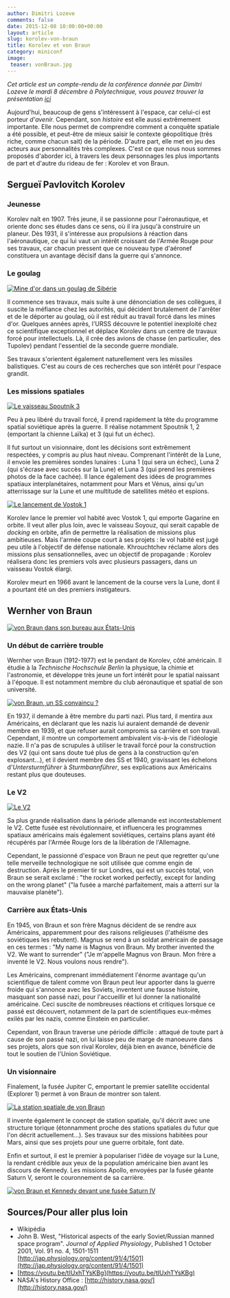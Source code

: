 ```yaml
---
author: Dimitri Lozeve
comments: false
date: 2015-12-08 10:00:00+00:00
layout: article
slug: korolev-von-braun
title: Korolev et von Braun
category: miniconf
image: 
 teaser: vonBraun.jpg
---
```


*Cet article est un compte-rendu de la conférence donnée par Dimitri Lozeve le mardi 8 décembre à Polytechnique, vous pouvez trouver la présentation [ici](/images/korolevVonBraun.pdf)*

Aujourd'hui, beaucoup de gens s'intéressent à l'espace, car celui-ci est porteur *d'avenir.* Cependant, son *histoire* est elle aussi extrêmement importante. Elle nous permet de comprendre comment a conquête spatiale a été possible, et peut-être de mieux saisir le contexte géopolitique (très riche, comme chacun sait) de la période. D'autre part, elle met en jeu des acteurs aux personnalités très complexes. C'est ce que nous nous sommes proposés d'aborder ici, à travers les deux personnages les plus importants de part et d'autre du rideau de fer : Korolev et von Braun.

## Sergueï Pavlovitch Korolev

### Jeunesse

Korolev naît en 1907. Très jeune, il se passionne pour l'aéronautique, et oriente donc ses études dans ce sens, où il ira jusqu'à construire un planeur. Dès 1931, il s'intéresse aux propulsions à réaction dans l'aéronautique, ce qui lui vaut un intérêt croissant de l'Armée Rouge pour ses travaux, car chacun pressent que ce nouveau type d'aéronef constituera un avantage décisif dans la guerre qui s'annonce.

### Le goulag

[![Mine d'or dans un goulag de Sibérie](images/goulag.JPG)](images/goulag.JPG)

Il commence ses travaux, mais suite à une dénonciation de ses collègues, il suscite la méfiance chez les autorités, qui décident brutalement de l'arrêter et de le déporter au goulag, où il est réduit au travail forcé dans les mines d'or. Quelques années après, l'URSS découvre le potentiel inexploité chez ce scientifique exceptionnel et déplace Korolev dans un centre de travaux forcé pour intellectuels. Là, il crée des avions de chasse (en particulier, des Tupolev) pendant l'essentiel de la seconde guerre mondiale.

Ses travaux s'orientent également naturellement vers les missiles balistiques. C'est au cours de ces recherches que son intérêt pour l'espace grandit.

### Les missions spatiales

[![Le vaisseau Spoutnik 3](images/sputnik3.jpg)](images/sputnik3.jpg)

Peu à peu libéré du travail forcé, il prend rapidement la tête du programme spatial soviétique après la guerre. Il réalise notamment Spoutnik 1, 2 (emportant la chienne Laïka) et 3 (qui fut un échec).

Il fut surtout un visionnaire, dont les décisions sont extrêmement respectées, y compris au plus haut niveau. Comprenant l'intérêt de la Lune, il envoie les premières sondes lunaires : Luna 1 (qui sera un échec), Luna 2 (qui s'écrase avec succès sur la Lune) et Luna 3 (qui prend les premières photos de la face cachée). Il lance également des idées de programmes spatiaux interplanétaires, notamment pour Mars et Vénus, ainsi qu'un atterrissage sur la Lune et une multitude de satellites météo et espions.

[![Le lancement de Vostok 1](images/vostok.jpg)](images/vostok.jpg)

Korolev lance le premier vol habité avec Vostok 1, qui emporte Gagarine en orbite. Il veut aller plus loin, avec le vaisseau Soyouz, qui serait capable de *docking* en orbite, afin de permettre la réalisation de missions plus ambitieuses. Mais l'armée coupe court à ses projets : le vol habité est jugé peu utile à l'objectif de défense nationale. Khrouchtchev réclame alors des missions plus sensationnelles, avec un objectif de propagande : Korolev réalisera donc les premiers vols avec plusieurs passagers, dans un vaisseau Vostok élargi.

Korolev meurt en 1966 avant le lancement de la course vers la Lune, dont il a pourtant été un des premiers instigateurs. 

## Wernher von Braun

[![von Braun dans son bureau aux États-Unis](images/vonBraun.jpg)](images/vonBraun.jpg)

### Un début de carrière trouble

Wernher von Braun (1912-1977) est le pendant de Korolev, côté américain. Il étudie à la *Technische Hochschule Berlin* la physique, la chimie et l'astronomie, et développe très jeune un fort intérêt pour le spatial naissant à l'époque. Il est notamment membre du club aéronautique et spatial de son université. 

[![von Braun, un SS convaincu ?](images/vonBraunSS.jpg)](images/vonBraunSS.jpg)

En 1937, il demande à être membre du parti nazi. Plus tard, il mentira aux Américains, en déclarant que les nazis lui auraient demandé de devenir membre en 1939, et que refuser aurait compromis sa carrière et son travail. Cependant, il montre un comportement ambivalent vis-à-vis de l'idéologie nazie. Il n'a pas de scrupules à utiliser le travail forcé pour la construction des V2 (qui ont sans doute tué plus de gens à la construction qu'en explosant...), et il devient membre des SS et 1940, gravissant les échelons d'*Untersturmführer* à *Sturmbannführer*, ses explications aux Américains restant plus que douteuses.

### Le V2

[![Le V2](images/v22.jpg)](images/v22.jpg)

Sa plus grande réalisation dans la période allemande est incontestablement le V2. Cette fusée est révolutionnaire, et influencera les programmes spatiaux américains mais également soviétiques, certains plans ayant été récupérés par l'Armée Rouge lors de la libération de l'Allemagne. 

Cependant, le passionné d'espace von Braun ne peut que regretter qu'une telle merveille technologique ne soit utilisée que comme engin de destruction. Après le premier tir sur Londres, qui est un succès total, von Braun se serait exclamé : "the rocket worked perfectly, except for landing on the wrong planet" ("la fusée a marché parfaitement, mais a atterri sur la mauvaise planète").

### Carrière aux États-Unis

En 1945, von Braun et son frère Magnus décident de se rendre aux Américains, apparemment pour des raisons religieuses (l'athéisme des soviétiques les rebutent). Magnus se rend à un soldat américain de passage en ces termes : "My name is Magnus von Braun. My brother invented the V2. We want to surrender" ("Je m'appelle Magnus von Braun. Mon frère a inventé le V2. Nous voulons nous rendre").

Les Américains, comprenant immédiatement l'énorme avantage qu'un scientifique de talent comme von Braun peut leur apporter dans la guerre froide qui s'annonce avec les Soviets, inventent une fausse histoire, masquant son passé nazi, pour l'accueillir et lui donner la nationalité américaine. Ceci suscite de nombreuses réactions et critiques lorsque ce passé est découvert, notamment de la part de scientifiques eux-mêmes exilés par les nazis, comme Einstein en particulier.

Cependant, von Braun traverse une période difficile : attaqué de toute part à cause de son passé nazi, on lui laisse peu de marge de manoeuvre dans ses projets, alors que son rival Korolev, déjà bien en avance, bénéficie de tout le soutien de l'Union Soviétique. 

### Un visionnaire

Finalement, la fusée Jupiter C, emportant le premier satellite occidental (Explorer 1) permet à von Braun de montrer son talent.

[![La station spatiale de von Braun](images/spaceStation.jpg)](images/spaceStation.jpg)

Il invente également le concept de station spatiale, qu'il décrit avec une structure torique (étonnamment proche des stations spatiales du futur que l'on décrit actuellement...). Ses travaux sur des missions habitées pour Mars, ainsi que ses projets pour une guerre orbitale, font date.

Enfin et surtout, il est le premier à populariser l'idée de voyage sur la Lune, la rendant crédible aux yeux de la population américaine bien avant les discours de Kennedy. Les missions Apollo, envoyées par la fusée géante Saturn V, seront le couronnement de sa carrière. 

[![von Braun et Kennedy devant une fusée Saturn IV](images/KennedyVonBraun.jpg)](images/KennedyVonBraun.jpg)

## Sources/Pour aller plus loin

- Wikipédia
- John B. West, "Historical aspects of the early Soviet/Russian manned space program". *Journal of Applied Physiology*, Published 1 October 2001, Vol. 91 no. 4, 1501-1511 [http://jap.physiology.org/content/91/4/1501](http://jap.physiology.org/content/91/4/1501)
- [https://youtu.be/tIUxhTYsKBg](https://youtu.be/tIUxhTYsKBg)
- NASA's History Office : [http://history.nasa.gov/](http://history.nasa.gov/)
